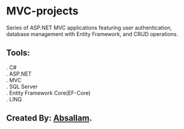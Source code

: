 # MVC-projects
Series of ASP.NET MVC applications featuring user authentication, database management with Entity Framework, and CRUD operations.

## Tools:
. C#<br/>
. ASP.NET<br/>
. MVC<br/>
. SQL Server<br/>
. Entity Framework Core(EF-Core)<br/>
. LINQ<br/>


## Created By: [Absallam](https://github.com/absallam1999).
